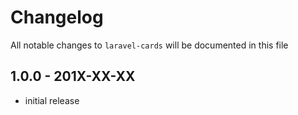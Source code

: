 # Changelog

All notable changes to `laravel-cards` will be documented in this file

## 1.0.0 - 201X-XX-XX

- initial release
